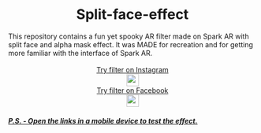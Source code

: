 

<h1 align="center"> Split-face-effect </h1> 
This repository contains a fun yet spooky AR filter made on Spark AR with split face and alpha mask effect. It was MADE for recreation and for getting more familiar with the interface of Spark AR.</br></br>
<div align="center"> 
<a href = "https://www.instagram.com/ar/379064460324958/?ch=OTBlZmRiZGFlNTI4MGYyMjBjNTQ2YWRhNjdkZDI0NmQ%3D" target="_blank">Try filter on Instagram</a> </br>
<a href="https://www.instagram.com/ar/379064460324958/?ch=OTBlZmRiZGFlNTI4MGYyMjBjNTQ2YWRhNjdkZDI0NmQ%3D"><img src="https://user-images.githubusercontent.com/77115160/131814886-c50b08c2-d770-403e-8880-db0077ed1f8e.png" target="_blank" width="25" height="25"></br>
<a href = "https://www.facebook.com/fbcameraeffects/testit/599303721066608/ODNiZDZlMzNkYzdmMTgyYzkzYzljNjcxNGU0YTA3NzM=/" target="_blank">Try filter on Facebook</a> </br>
<a href = "https://www.facebook.com/fbcameraeffects/testit/599303721066608/ODNiZDZlMzNkYzdmMTgyYzkzYzljNjcxNGU0YTA3NzM=/" target="_blank">
<img src="https://user-images.githubusercontent.com/77115160/131815500-b4cb3a68-1865-49c5-bca8-f135588907cb.png" width="25" height="25"></br>
</div>
<h5>P.S. - Open the links in a mobile device to test the effect.</h5>
